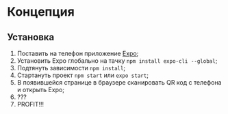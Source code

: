 # Концепция

## Установка ##
 1. Поставить на телефон приложение [Expo](https://expo.io/);
 2. Установить Expo глобально на тачку `npm install expo-cli --global`;
 2. Подтянуть зависимости `npm install`;
 3. Стартануть проект `npm start` или `expo start`;
 4. В появившейся странице в браузере сканировать QR код с телефона и открыть Expo;
 5. ???
 6. PROFIT!!!
 